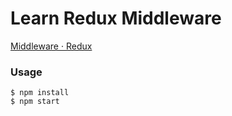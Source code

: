 Learn Redux Middleware
======================

[Middleware · Redux](http://redux.js.org/docs/advanced/Middleware.html)


### Usage

```
$ npm install
$ npm start
```
